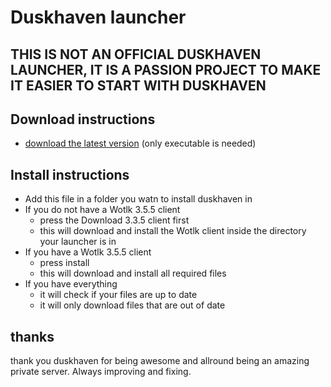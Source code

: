 # Duskhaven launcher

## THIS IS NOT AN OFFICIAL DUSKHAVEN LAUNCHER, IT IS A PASSION PROJECT TO MAKE IT EASIER TO START WITH DUSKHAVEN

## Download instructions
- [download the latest version](https://github.com/laurensmarcelis/Duskhaven-Laucher/releases) (only executable is needed)
## Install instructions
- Add this file in a folder you watn to install duskhaven in
- If you do not have a Wotlk 3.5.5 client
  - press the Download 3.3.5 client first
  - this will download and install the Wotlk client inside the directory your launcher is in
- If you have a Wotlk 3.5.5 client
  - press install
  - this will download and install all required files
- If you have everything
  - it will check if your files are up to date
  - it will only download files that are out of date

## thanks
thank you duskhaven for being awesome and allround being an amazing private server. Always improving and fixing.
